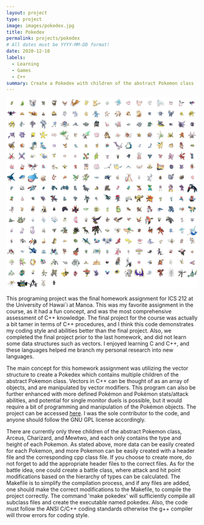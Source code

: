 ```yaml
---
layout: project
type: project
image: images/pokedex.jpg
title: Pokedex
permalink: projects/pokedex
# All dates must be YYYY-MM-DD format!
date: 2020-12-10
labels:
  - Learning
  - Games
  - C++
summary: Create a Pokedex with children of the abstract Pokemon class
---
```


<img class="ui left floated tiny image" src="../images/pokedex.jpg">

This programing project was the final homework assignment for ICS 212 at the University of Hawai\`i at Manoa. This was my favorite assignment in the course, as it had a fun concept, and was the most comprehensive assessment of C++ knowledge. The final project for the course was actually a bit tamer in terms of C++ procedures, and I think this code demonstrates my coding style and abilities better than the final project. Also, we completed the final project prior to the last homework, and did not learn some data structures such as vectors. I enjoyed learning C and C++, and these languages helped me branch my personal research into new languages.

The main concept for this homework assignment was utilizing the vector structure to create a Pokedex which contains multiple children of the abstract Pokemon class. Vectors in C++ can be thought of as an array of objects, and are manipulated by vector modifiers. This program can also be further enhanced with more defined Pokémon and Pokémon stats/attack abilities, and potential for single monitor duels is possible, but it would require a bit of programming and manipulation of the Pokémon objects. The project can be accessed [here](https://github.com/syhv-git/pokedex). I was the sole contributor to the code, and anyone should follow the GNU GPL license accordingly.

There are currently only three children of the abstract Pokemon class, Arceus, Charizard, and Mewtwo, and each only contains the type and height of each Pokemon. As stated above, more data can be easily created for each Pokemon, and more Pokemon can be easily created with a header file and the corresponding cpp class file. If you choose to create more, do not forget to add the appropriate header files to the correct files. As for the battle idea, one could create a battle class, where attack and hit point modifications based on the hierarchy of types can be calculated. The Makefile is to simplify the compilation process, and if any files are added, one should make the correct modifications to the Makefile, to compile the project correctly. The command 'make pokedex' will sufficiently compile all subclass files and create the executable named pokedex. Also, the code must follow the ANSI C/C++ coding standards otherwise the g++ compiler will throw errors for coding style.
